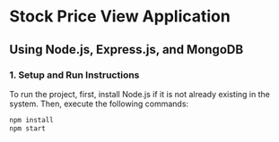 # Stock Price View Application

## Using Node.js, Express.js, and MongoDB

### 1. Setup and Run Instructions

To run the project, first, install Node.js if it is not already existing in the system. Then, execute the following commands:

```bash
npm install
npm start

